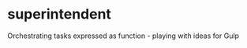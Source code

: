 superintendent
==============

Orchestrating tasks expressed as function - playing with ideas for Gulp 
